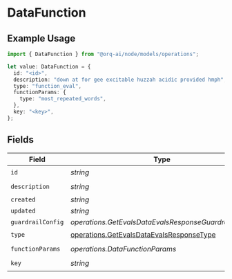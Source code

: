 # DataFunction

## Example Usage

```typescript
import { DataFunction } from "@orq-ai/node/models/operations";

let value: DataFunction = {
  id: "<id>",
  description: "down at for gee excitable huzzah acidic provided hmph",
  type: "function_eval",
  functionParams: {
    type: "most_repeated_words",
  },
  key: "<key>",
};
```

## Fields

| Field                                                                                                | Type                                                                                                 | Required                                                                                             | Description                                                                                          |
| ---------------------------------------------------------------------------------------------------- | ---------------------------------------------------------------------------------------------------- | ---------------------------------------------------------------------------------------------------- | ---------------------------------------------------------------------------------------------------- |
| `id`                                                                                                 | *string*                                                                                             | :heavy_check_mark:                                                                                   | N/A                                                                                                  |
| `description`                                                                                        | *string*                                                                                             | :heavy_check_mark:                                                                                   | N/A                                                                                                  |
| `created`                                                                                            | *string*                                                                                             | :heavy_minus_sign:                                                                                   | N/A                                                                                                  |
| `updated`                                                                                            | *string*                                                                                             | :heavy_minus_sign:                                                                                   | N/A                                                                                                  |
| `guardrailConfig`                                                                                    | *operations.GetEvalsDataEvalsResponseGuardrailConfig*                                                | :heavy_minus_sign:                                                                                   | N/A                                                                                                  |
| `type`                                                                                               | [operations.GetEvalsDataEvalsResponseType](../../models/operations/getevalsdataevalsresponsetype.md) | :heavy_check_mark:                                                                                   | N/A                                                                                                  |
| `functionParams`                                                                                     | *operations.DataFunctionParams*                                                                      | :heavy_check_mark:                                                                                   | N/A                                                                                                  |
| `key`                                                                                                | *string*                                                                                             | :heavy_check_mark:                                                                                   | N/A                                                                                                  |